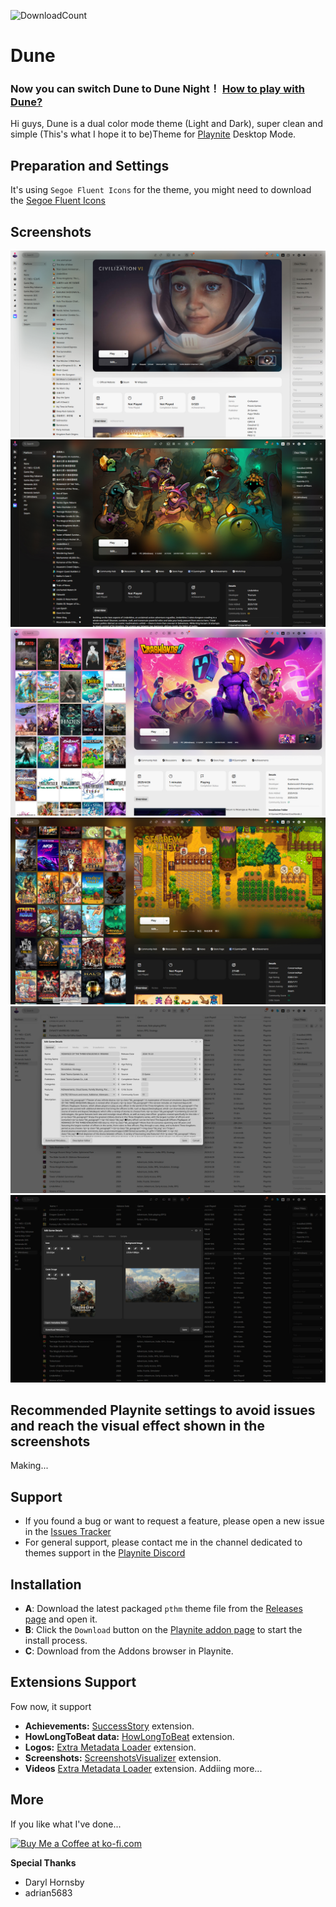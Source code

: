 ![DownloadCount](https://img.shields.io/github/downloads/sakasakiking/Dune/total.svg)

# Dune
### Now you can switch Dune to Dune Night！ [How to play with Dune?](https://github.com/sakasakiking/Dune/wiki/How-to-play-with-Dune-Theme%3F)
Hi guys, Dune is a dual color mode theme (Light and Dark), super clean and simple (This's what I hope it to be)Theme for [Playnite](https://github.com/JosefNemec/Playnite) Desktop Mode. 
## Preparation and Settings
It's using ``Segoe Fluent Icons`` for the theme, you might need to download the [Segoe Fluent Icons](https://learn.microsoft.com/zh-cn/windows/apps/design/downloads/#fonts)

## Screenshots
![Screenshot](https://raw.githubusercontent.com/sakasakiking/Dune/refs/heads/main/Screenshots/Screenshots01.jpg)
![Screenshot](https://raw.githubusercontent.com/sakasakiking/Dune/refs/heads/main/Screenshots/Screenshots02.jpg)
![Screenshot](https://raw.githubusercontent.com/sakasakiking/Dune/refs/heads/main/Screenshots/Screenshots03.jpg)
![Screenshot](https://raw.githubusercontent.com/sakasakiking/Dune/refs/heads/main/Screenshots/Screenshots04.jpg)
![Screenshot](https://raw.githubusercontent.com/sakasakiking/Dune/refs/heads/main/Screenshots/Screenshots05.jpg)
![Screenshot](https://raw.githubusercontent.com/sakasakiking/Dune/refs/heads/main/Screenshots/Screenshots06.jpg)

## Recommended Playnite settings to avoid issues and reach the visual effect shown in the screenshots
Making...

## Support
- If you found a bug or want to request a feature, please open a new issue in the [Issues Tracker](https://github.com/sakasakiking/FusionX/issues)
- For general support, please contact me in the channel dedicated to themes support in the [Playnite Discord](https://discord.com/channels/365863063296933888/808419347105447957)

## Installation
- **A**: Download the latest packaged `pthm` theme file from the [Releases page](https://github.com/sakasakiking/Dune/releases/tag/Latest) and open it.
- **B**: Click the `Download` button on the [Playnite addon page](https://playnite.link/addons.html#Dune_267ceefe-e1d4-4817-ac57-0b4ae5b7f884) to start the install process.
- **C**: Download from the Addons browser in Playnite.

## Extensions Support
Fow now, it support
- **Achievements:** [SuccessStory](https://playnite.link/addons.html#playnite-successstory-plugin) extension.
- **HowLongToBeat data:** [HowLongToBeat](https://playnite.link/addons.html#playnite-howlongtobeat-plugin) extension.
- **Logos:** [Extra Metadata Loader](https://playnite.link/addons.html#ExtraMetadataLoader_705fdbca-e1fc-4004-b839-1d040b8b4429) extension.
- **Screenshots:** [ScreenshotsVisualizer](https://playnite.link/addons.html#playnite-screenshotsvisualizer-plugin) extension.
- **Videos** [Extra Metadata Loader](https://playnite.link/addons.html#ExtraMetadataLoader_705fdbca-e1fc-4004-b839-1d040b8b4429) extension.
Addiing more...

## More
If you like what I've done...

<a href='https://ko-fi.com/sakasaki30' target='_blank'><img height='36' style='border:0px;height:36px;' src='https://cdn.ko-fi.com/cdn/kofi1.png?v=2' border='0' alt='Buy Me a Coffee at ko-fi.com' /></a> 

**Special Thanks** 
- Daryl Hornsby
- adrian5683




